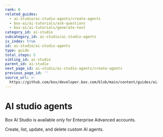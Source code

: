 ```yaml
---
rank: 0
related_guides:
  - ai-studio/ai-studio-agents/create-agents
  - box-ai/ai-tutorials/ask-questions
  - box-ai/ai-tutorials/generate-text
category_id: ai-studio
subcategory_id: ai-studio/ai-studio-agents
is_index: true
id: ai-studio/ai-studio-agents
type: guide
total_steps: 5
sibling_id: ai-studio
parent_id: ai-studio
next_page_id: ai-studio/ai-studio-agents/create-agents
previous_page_id: ''
source_url: >-
  https://github.com/box/developer.box.com/blob/main/content/guides/ai-studio/ai-studio-agents/index.md
---
```

# AI studio agents

<Messsage type='caution'>

Box AI Studio is available only for Enterprise Advanced accounts.

</Message>

Create, list, update, and delete custom AI agents.